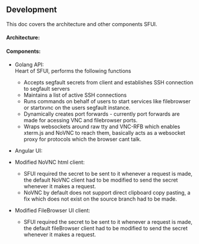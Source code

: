 ## Development
This doc covers the architecture and other components SFUI.


#### Architecture:


#### Components:
- Golang API:<br>
     Heart of SFUI, performs the following functions
    -   Accepts segfault secrets from client and establishes SSH connection to segfault servers
    -   Maintains a list of active SSH connections
    -   Runs commands on behalf of users to start services like filebrowser or startxvnc on the users
        segfault instance.
    -   Dynamically creates port forwards - currently port forwards are made for acessing VNC and filebrowser ports.
    -   Wraps websockets around raw tty and VNC-RFB which enables xterm.js and NoVNC to reach them, basically acts as a websocket proxy for protocols which the browser cant talk.   

- Angular UI:<br>

- Modified NoVNC html client:<br>
    -   SFUI required the secret to be sent to it whenever a request is made, the default NoVNC client had to be modified to send the secret whenever it makes a request.
    -   NoVNC by default does not support direct clipboard copy pasting, a fix which does not exist on the source branch had to be made. 

- Modified FileBrowser UI client:<br>
    -   SFUI required the secret to be sent to it whenever a request is made, the default fileBrowser client had to be modified to send the secret whenever it makes a request.
